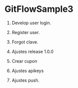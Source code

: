 # GitFlowSample3

1. Develop user login.
2. Register user.
3. Forgot clave.

4. Ajustes release 1.0.0

5. Crear cupon
6. Ajustes apikeys
7. Ajustes push.